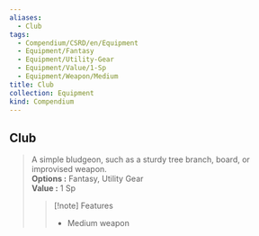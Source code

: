 ```yaml
---
aliases:
  - Club
tags:
  - Compendium/CSRD/en/Equipment
  - Equipment/Fantasy
  - Equipment/Utility-Gear
  - Equipment/Value/1-Sp
  - Equipment/Weapon/Medium
title: Club
collection: Equipment
kind: Compendium
---
```

## Club  
  
>A simple bludgeon, such as a sturdy tree branch, board, or improvised weapon.  
> **Options :** Fantasy, Utility Gear  
> **Value :** 1 Sp  
>>[!note] Features  
>> - Medium weapon